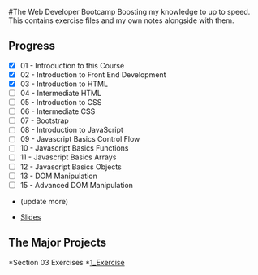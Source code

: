 #The Web Developer Bootcamp
Boosting my knowledge to up to speed. This contains exercise files and my own notes alongside with them.

## Progress

- [x] 01 - Introduction to this Course
- [x] 02 - Introduction to Front End Development
- [x] 03 - Introduction to HTML
- [ ] 04 - Intermediate HTML
- [ ] 05 - Introduction to CSS
- [ ] 06 - Intermediate CSS
- [ ] 07 - Bootstrap
- [ ] 08 - Introduction to JavaScript
- [ ] 09 - Javascript Basics Control Flow
- [ ] 10 - Javascript Basics Functions
- [ ] 11 - Javascript Basics Arrays
- [ ] 12 - Javascript Basics Objects
- [ ] 13 - DOM Manipulation
- [ ] 15 - Advanced DOM Manipulation
- (update more)



*   [Slides](https://webdev.slides.com/coltsteele/)


## The Major Projects
*Section 03 Exercises
  *[1_Exercise]()
